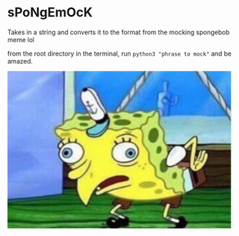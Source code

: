 # sPoNgEmOcK

Takes in a string and converts it to the format from the mocking spongebob meme lol

from the root directory in the terminal, run `python3 "phrase to mock"` and be amazed.

![mocking spongebob](Mocking-Spongebob.jpg)

